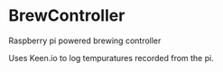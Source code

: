 # BrewController
Raspberry pi powered brewing controller


Uses Keen.io to log tempuratures recorded from the pi. 

